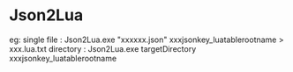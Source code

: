 # Json2Lua

eg: 
    single file : Json2Lua.exe "xxxxxx.json" xxxjsonkey_luatablerootname > xxx.lua.txt
    directory : Json2Lua.exe targetDirectory xxxjsonkey_luatablerootname
